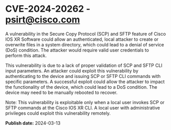 # CVE-2024-20262 - psirt@cisco.com

A vulnerability in the Secure Copy Protocol (SCP) and SFTP feature of Cisco IOS XR Software could allow an authenticated, local attacker to create or overwrite files in a system directory, which could lead to a denial of service (DoS) condition. The attacker would require valid user credentials to perform this attack.
 This vulnerability is due to a lack of proper validation of SCP and SFTP CLI input parameters. An attacker could exploit this vulnerability by authenticating to the device and issuing SCP or SFTP CLI commands with specific parameters. A successful exploit could allow the attacker to impact the functionality of the device, which could lead to a DoS condition. The device may need to be manually rebooted to recover.
 Note: This vulnerability is exploitable only when a local user invokes SCP or SFTP commands at the Cisco IOS XR CLI. A local user with administrative privileges could exploit this vulnerability remotely.

**Publish date:** 2024-03-13

